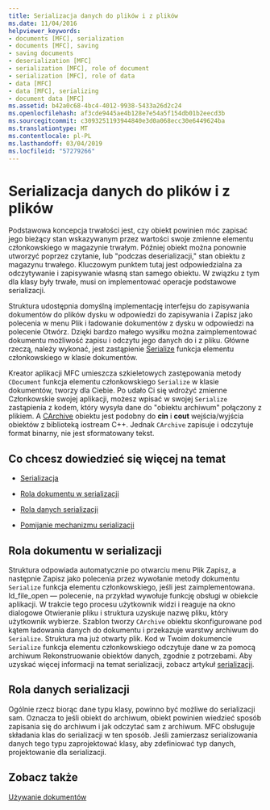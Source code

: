 ```yaml
---
title: Serializacja danych do plików i z plików
ms.date: 11/04/2016
helpviewer_keywords:
- documents [MFC], serialization
- documents [MFC], saving
- saving documents
- deserialization [MFC]
- serialization [MFC], role of document
- serialization [MFC], role of data
- data [MFC]
- data [MFC], serializing
- document data [MFC]
ms.assetid: b42a0c68-4bc4-4012-9938-5433a26d2c24
ms.openlocfilehash: af3cde9445ae4b128e7e54a5f154db01b2eecd3b
ms.sourcegitcommit: c3093251193944840e3d0a068ecc30e6449624ba
ms.translationtype: MT
ms.contentlocale: pl-PL
ms.lasthandoff: 03/04/2019
ms.locfileid: "57279266"
---
```

# <a name="serializing-data-to-and-from-files"></a>Serializacja danych do plików i z plików

Podstawowa koncepcja trwałości jest, czy obiekt powinien móc zapisać jego bieżący stan wskazywanym przez wartości swoje zmienne elementu członkowskiego w magazynie trwałym. Później obiekt można ponownie utworzyć poprzez czytanie, lub "podczas deserializacji," stan obiektu z magazynu trwałego. Kluczowym punktem tutaj jest odpowiedzialna za odczytywanie i zapisywanie własną stan samego obiektu. W związku z tym dla klasy były trwałe, musi on implementować operacje podstawowe serializacji.

Struktura udostępnia domyślną implementację interfejsu do zapisywania dokumentów do plików dysku w odpowiedzi do zapisywania i Zapisz jako polecenia w menu Plik i ładowanie dokumentów z dysku w odpowiedzi na polecenie Otwórz. Dzięki bardzo małego wysiłku można zaimplementować dokumentu możliwość zapisu i odczytu jego danych do i z pliku. Główne rzeczą, należy wykonać, jest zastąpienie [Serialize](../mfc/reference/cobject-class.md#serialize) funkcja elementu członkowskiego w klasie dokumentów.

Kreator aplikacji MFC umieszcza szkieletowych zastępowania metody `CDocument` funkcja elementu członkowskiego `Serialize` w klasie dokumentów, tworzy dla Ciebie. Po udało Ci się wdrożyć zmienne Członkowskie swojej aplikacji, możesz wpisać w swojej `Serialize` zastąpienia z kodem, który wysyła dane do "obiektu archiwum" połączony z plikiem. A [CArchive](../mfc/reference/carchive-class.md) obiektu jest podobny do **cin** i **cout** wejścia/wyjścia obiektów z biblioteką iostream C++. Jednak `CArchive` zapisuje i odczytuje format binarny, nie jest sformatowany tekst.

## <a name="what-do-you-want-to-know-more-about"></a>Co chcesz dowiedzieć się więcej na temat

- [Serializacja](../mfc/serialization-in-mfc.md)

- [Rola dokumentu w serializacji](#_core_the_document.92.s_role_in_serialization)

- [Rola danych serializacji](#_core_the_data.92.s_role_in_serialization)

- [Pomijanie mechanizmu serializacji](../mfc/bypassing-the-serialization-mechanism.md)

##  <a name="_core_the_document.92.s_role_in_serialization"></a> Rola dokumentu w serializacji

Struktura odpowiada automatycznie po otwarciu menu Plik Zapisz, a następnie Zapisz jako polecenia przez wywołanie metody dokumentu `Serialize` funkcja elementu członkowskiego, jeśli jest zaimplementowana. Id_file_open — polecenie, na przykład wywołuje funkcję obsługi w obiekcie aplikacji. W trakcie tego procesu użytkownik widzi i reaguje na okno dialogowe Otwieranie pliku i struktura uzyskuje nazwę pliku, który użytkownik wybierze. Szablon tworzy `CArchive` obiektu skonfigurowane pod kątem ładowania danych do dokumentu i przekazuje warstwy archiwum do `Serialize`. Struktura ma już otwarty plik. Kod w Twoim dokumencie `Serialize` funkcja elementu członkowskiego odczytuje dane w za pomocą archiwum Rekonstruowanie obiektów danych, zgodnie z potrzebami. Aby uzyskać więcej informacji na temat serializacji, zobacz artykuł [serializacji](../mfc/serialization-in-mfc.md).

##  <a name="_core_the_data.92.s_role_in_serialization"></a> Rola danych serializacji

Ogólnie rzecz biorąc dane typu klasy, powinno być możliwe do serializacji sam. Oznacza to jeśli obiekt do archiwum, obiekt powinien wiedzieć sposób zapisania się do archiwum i jak odczytać sam z archiwum. MFC obsługuje składania klas do serializacji w ten sposób. Jeśli zamierzasz serializowania danych tego typu zaprojektować klasy, aby zdefiniować typ danych, projektowanie dla serializacji.

## <a name="see-also"></a>Zobacz także

[Używanie dokumentów](../mfc/using-documents.md)
